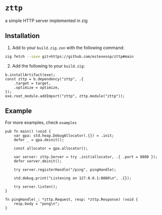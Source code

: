 # `zttp`

a simple HTTP server implemented in zig

## Installation

1. Add to your `build.zig.zon` with the following command:

```bash
zig fetch --save git+https://github.com/estevesnp/zttp#main
```

2. Add the following to your `build.zig`:

```zig
b.installArtifact(exe);
const zttp = b.dependency("zttp", .{
    .target = target,
    .optimize = optimize,
});
exe.root_module.addImport("zttp", zttp.module("zttp"));
```

## Example

For more examples, check `examples`

```zig
pub fn main() !void {
    var gpa: std.heap.DebugAllocator(.{}) = .init;
    defer _ = gpa.deinit();

    const allocator = gpa.allocator();

    var server: zttp.Server = try .init(allocator, .{ .port = 8080 });
    defer server.deinit();

    try server.registerHandle("/ping", pingHandle);

    std.debug.print("Listening on 127.0.0.1:8080\n", .{});

    try server.listen();
}

fn pingHandle(_: *zttp.Request, resp: *zttp.Response) !void {
    resp.body = "pong\n";
}
```
